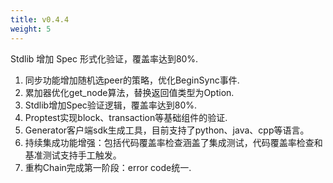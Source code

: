 ```yaml
---
title: v0.4.4
weight: 5
---
```


Stdlib 增加 Spec 形式化验证，覆盖率达到80%.

<!--more-->

1. 同步功能增加随机选peer的策略，优化BeginSync事件.
2. 累加器优化get_node算法，替换返回值类型为Option.
3. Stdlib增加Spec验证逻辑，覆盖率达到80%.
4. Proptest实现block、transaction等基础组件的验证.
5. Generator客户端sdk生成工具，目前支持了python、java、cpp等语言。
6. 持续集成功能增强：包括代码覆盖率检查涵盖了集成测试，代码覆盖率检查和基准测试支持手工触发。
7. 重构Chain完成第一阶段：error code统一.   